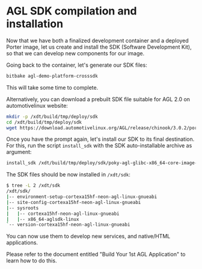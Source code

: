 # AGL SDK compilation and installation

Now that we have both a finalized development container and a deployed
Porter image, let us create and install the SDK (Software Development
Kit), so that we can develop new components for our image.

Going back to the container, let's generate our SDK files:

```bash
bitbake agl-demo-platform-crosssdk
```

This will take some time to complete.

Alternatively, you can download a prebuilt SDK file suitable for AGL 2.0
on automotivelinux website:

```bash
mkdir -p /xdt/build/tmp/deploy/sdk
cd /xdt/build/tmp/deploy/sdk
wget https://download.automotivelinux.org/AGL/release/chinook/3.0.2/porter-nogfx/deploy/sdk/poky-agl-glibc-x86_64-core-image-minimal-cortexa15hf-neon-toolchain-3.0.0+snapshot.sh
```

Once you have the prompt again, let's install our SDK to its final
destination. For this, run the script `install_sdk` with the SDK
auto-installable archive as argument:

```bash
install_sdk /xdt/build/tmp/deploy/sdk/poky-agl-glibc-x86_64-core-image-minimal-cortexa15hf-neon-toolchain-3.0.0+snapshot.sh
```

The SDK files should be now installed in `/xdt/sdk`:

```bash
$ tree -L 2 /xdt/sdk
/xdt/sdk/
|-- environment-setup-cortexa15hf-neon-agl-linux-gnueabi
|-- site-config-cortexa15hf-neon-agl-linux-gnueabi
|-- sysroots
|   |-- cortexa15hf-neon-agl-linux-gnueabi
|   |-- x86_64-aglsdk-linux
`-- version-cortexa15hf-neon-agl-linux-gnueabi
```

You can now use them to develop new services, and native/HTML
applications.

Please refer to the document entitled "Build Your 1st AGL Application"
to learn how to do this.
